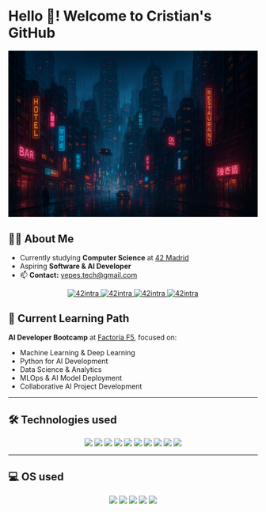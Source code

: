 # Hello 👋! Welcome to Cristian's GitHub

![Cyberpunk City Banner](./img/BANNER.png)



## 👨‍💻 About Me

- Currently studying **Computer Science** at [42 Madrid](https://42madrid.com/)
- Aspiring **Software & AI Developer**
- 📫 **Contact:** yepes.tech@gmail.com

<p align="center">
  <a href="https://profile.intra.42.fr/users/cyepes">
    <img alt="42intra" src="https://img.shields.io/badge/cursus-lvl 3.36-FFFFFF?style=for-the-badge&logo=42&labelColor=CCCCCC&Color=000000&logoWidth=25" />
  </a>
  <a href="https://profile.intra.42.fr/users/cyepes">
    <img alt="42intra" src="https://img.shields.io/badge/cursus-lvl 3.36-FFFFFF?style=for-the-badge&logo=42&labelColor=CCCCCC&Color=000000&logoWidth=25" />
  </a>
  <a href="https://profile.intra.42.fr/users/cyepes">
    <img alt="42intra" src="https://img.shields.io/badge/cursus-lvl 3.36-FFFFFF?style=for-the-badge&logo=42&labelColor=CCCCCC&Color=000000&logoWidth=25" />
  </a>
  <a href="https://profile.intra.42.fr/users/cyepes">
    <img alt="42intra" src="https://img.shields.io/badge/cursus-lvl 3.36-FFFFFF?style=for-the-badge&logo=42&labelColor=CCCCCC&Color=000000&logoWidth=25" />
  </a>
</p>



## 🎯 Current Learning Path

**AI Developer Bootcamp** at [Factoría F5](https://factoriaf5.org/), focused on:

- Machine Learning & Deep Learning
- Python for AI Development
- Data Science & Analytics
- MLOps & AI Model Deployment
- Collaborative AI Project Development

---

## 🛠️ Technologies used

<p align="center">
  <img src="https://img.shields.io/badge/c-%2300599C.svg?style=for-the-badge&logo=c&logoColor=white" />
  <img src="https://img.shields.io/badge/c++-%2300599C.svg?style=for-the-badge&logo=c%2B%2B&logoColor=white" />
  <img src="https://img.shields.io/badge/python-%233776AB.svg?style=for-the-badge&logo=python&logoColor=white" />
  <img src="https://img.shields.io/badge/react-%2320232a.svg?style=for-the-badge&logo=react&logoColor=%2361DAFB" />
  <img src="https://img.shields.io/badge/git-%23F05033.svg?style=for-the-badge&logo=git&logoColor=white" />
  <img src="https://img.shields.io/badge/VIM-%2311AB00.svg?style=for-the-badge&logo=vim&logoColor=white" />
  <img src="https://img.shields.io/badge/VSCode-%23007ACC.svg?style=for-the-badge&logo=visual-studio-code&logoColor=white" />
  <img src="https://img.shields.io/badge/ChatGPT-%2300A6FB.svg?style=for-the-badge&logo=openai&logoColor=white" />
  <img src="https://img.shields.io/badge/Solidity-%23363636.svg?style=for-the-badge&logo=solidity&logoColor=white" />
  <img src="https://img.shields.io/badge/WordPress-%23117AC9.svg?style=for-the-badge&logo=wordpress&logoColor=white" />
</p>


---

## 💻 OS used

<p align="center">
  <img src="https://img.shields.io/badge/Linux-FCC624?style=for-the-badge&logo=linux&logoColor=black" />
  <img src="https://img.shields.io/badge/Debian-D70A53?style=for-the-badge&logo=debian&logoColor=white" />
  <img src="https://img.shields.io/badge/Windows-0078D6?style=for-the-badge&logo=windows&logoColor=white" />
  <img src="https://img.shields.io/badge/Ubuntu-E95420?style=for-the-badge&logo=ubuntu&logoColor=white" />
  <img src="https://img.shields.io/badge/mac%20os-000000?style=for-the-badge&logo=macos&logoColor=F0F0F0" />
</p>
